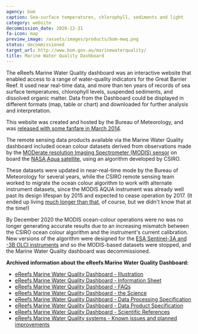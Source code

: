 ```yaml
---
agency: bom
caption: Sea-surface temperatures, chlorophyll, sediments and light
category: website
decommission_date: 2020-12-31
fa-icon: map
preview_image: /assets/images/products/bom-mwq.png
status: decommissioned
target_url: http://www.bom.gov.au/marinewaterquality/
title: Marine Water Quality Dashboard
---
```

The eReefs Marine Water Quality dashboard was an interactive website that enabled access to a range of water-quality indicators for the Great Barrier Reef. It used near real-time data, and more than ten years of records of sea surface temperatures, chlorophyll levels, suspended sediments, and dissolved organic matter. Data from the Dashboard could be displayed in different formats (map, table or chart) and downloaded for further analysis and interpretation.

This website was created and hosted by the Bureau of Meteorology, and was [released with some fanfare in March 2014](http://www.bom.gov.au/announcements/media_releases/ho/20140312.shtml).

The remote sensing data products available via the Marine Water Quality dashboard included ocean colour datasets derived from observations made by the [MODerate resolution Imaging Spectrometer (MODIS) sensor](https://modis.gsfc.nasa.gov/) on board the [NASA Aqua satellite](https://aqua.nasa.gov/), using an algorithm developed by CSIRO.

These datasets were updated in near-real-time mode by the Bureau of Meteorology for several years, while the CSIRO remote sensing team worked to migrate the ocean colour algorithm to work with alternate instrument datasets, since the MODIS AQUA instrument was already well past its design lifespan by 2015 and expected to cease operation by 2017. (It ended up living [much longer than that](https://www.earthdata.nasa.gov/news/blog/from-modis-viirs-continuing-legacy), of course, but we didn't know that at the time!)

By December 2020 the MODIS ocean-colour operations were no was no longer generating accurate results due to an increasing mismatch between the CSIRO ocean colour algorithm and the instrument's current calibration. New versions of the algorithm were designed for the [ESA Sentinel-3A and -3B OLCI instruments](https://research.csiro.au/ereefs/remote-sensing/) and so the MODIS-based datasets were stopped, and the Marine Water Quality dashboard was decommissioned.

**Archived information about the eReefs Marine Water Quality Dashboard:**

- [eReefs Marine Water Quality Dashboard - Illustration](https://web.archive.org.au/awa/20141215235506mp_/http://www.bom.gov.au/environment/activities/mwqd/documents/illustration.pdf)
- [eReefs Marine Water Quality Dashboard - Information Sheet](https://web.archive.org.au/awa/20151020133436mp_/http://www.bom.gov.au/environment/doc/e-reefs_marine_water_quality_info_sheet.pdf)
- [eReefs Marine Water Quality Dashboard - FAQs](https://webarchive.nla.gov.au/awa/20140802085917/http://www.bom.gov.au/environment/activities/mwqd/faq.shtml)
- [eReefs Marine Water Quality Dashboard - the Science](https://webarchive.nla.gov.au/awa/20140802163955/http://www.bom.gov.au/environment/activities/mwqd/documents/the-science.pdf)
- [eReefs Marine Water Quality Dashboard - Data Processing Specification](https://webarchive.nla.gov.au/awa/20141216200338/http://www.bom.gov.au/environment/activities/mwqd/documents/data-processing-specification.pdf)
- [eReefs Marine Water Quality Dashboard - Data Product Specification](https://webarchive.nla.gov.au/awa/20141216200348/http://www.bom.gov.au/environment/activities/mwqd/documents/data-product-specification.pdf)
- [eReefs Marine Water Quality Dashboard - Scientific References](https://webarchive.nla.gov.au/awa/20140802164030/http://www.bom.gov.au/environment/activities/mwqd/documents/scientific-references.pdf)
- [eReefs Marine Water Quality systems - Known issues and planned improvements](https://webarchive.nla.gov.au/awa/20151020231301/http://www.bom.gov.au/environment/activities/mwqd/documents/eReefs-Marine-Water-Quality-system-Known-issues-and-planned-improvements.pdf)
